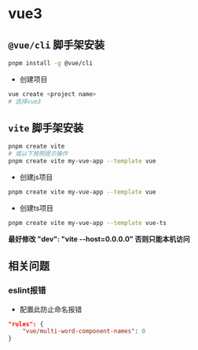 # vue3

## `@vue/cli` 脚手架安装

```sh
pnpm install -g @vue/cli
```

- 创建项目

```sh
vue create <project name>
# 选择vue3
```

## `vite` 脚手架安装


```sh
pnpm create vite
# 或以下按照提示操作
pnpm create vite my-vue-app --template vue
```

- 创建js项目

```sh
pnpm create vite my-vue-app --template vue
```

- 创建ts项目

```sh
pnpm create vite my-vue-app --template vue-ts
```

**最好修改 "dev": "vite --host=0.0.0.0" 否则只能本机访问**

## 相关问题

### eslint报错

- 配置此防止命名报错

```json
"rules": {
    "vue/multi-word-component-names": 0
}
```